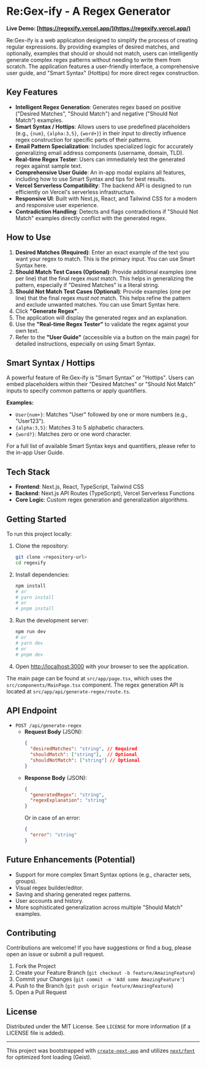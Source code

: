 # Re:Gex-ify - A Regex Generator

**Live Demo: [https://regexify.vercel.app/](https://regexify.vercel.app/)**

Re:Gex-ify is a web application designed to simplify the process of creating regular expressions. By providing examples of desired matches, and optionally, examples that should or should not match, users can intelligently generate complex regex patterns without needing to write them from scratch. The application features a user-friendly interface, a comprehensive user guide, and "Smart Syntax" (Hottips) for more direct regex construction.

## Key Features

*   **Intelligent Regex Generation**: Generates regex based on positive ("Desired Matches", "Should Match") and negative ("Should Not Match") examples.
*   **Smart Syntax / Hottips**: Allows users to use predefined placeholders (e.g., `{num}`, `{alpha:3,5}`, `{word+}`) in their input to directly influence regex construction for specific parts of their patterns.
*   **Email Pattern Specialization**: Includes specialized logic for accurately generalizing email address components (username, domain, TLD).
*   **Real-time Regex Tester**: Users can immediately test the generated regex against sample text.
*   **Comprehensive User Guide**: An in-app modal explains all features, including how to use Smart Syntax and tips for best results.
*   **Vercel Serverless Compatibility**: The backend API is designed to run efficiently on Vercel's serverless infrastructure.
*   **Responsive UI**: Built with Next.js, React, and Tailwind CSS for a modern and responsive user experience.
*   **Contradiction Handling**: Detects and flags contradictions if "Should Not Match" examples directly conflict with the generated regex.

## How to Use

1.  **Desired Matches (Required)**: Enter an exact example of the text you want your regex to match. This is the primary input. You can use Smart Syntax here.
2.  **Should Match Test Cases (Optional)**: Provide additional examples (one per line) that the final regex *must* match. This helps in generalizing the pattern, especially if "Desired Matches" is a literal string.
3.  **Should Not Match Test Cases (Optional)**: Provide examples (one per line) that the final regex *must not* match. This helps refine the pattern and exclude unwanted matches. You can use Smart Syntax here.
4.  Click **"Generate Regex"**.
5.  The application will display the generated regex and an explanation.
6.  Use the **"Real-time Regex Tester"** to validate the regex against your own text.
7.  Refer to the **"User Guide"** (accessible via a button on the main page) for detailed instructions, especially on using Smart Syntax.

## Smart Syntax / Hottips

A powerful feature of Re:Gex-ify is "Smart Syntax" or "Hottips". Users can embed placeholders within their "Desired Matches" or "Should Not Match" inputs to specify common patterns or apply quantifiers.

**Examples:**

*   `User{num+}`: Matches "User" followed by one or more numbers (e.g., "User123").
*   `{alpha:3,5}`: Matches 3 to 5 alphabetic characters.
*   `{word?}`: Matches zero or one word character.

For a full list of available Smart Syntax keys and quantifiers, please refer to the in-app User Guide.

## Tech Stack

*   **Frontend**: Next.js, React, TypeScript, Tailwind CSS
*   **Backend**: Next.js API Routes (TypeScript), Vercel Serverless Functions
*   **Core Logic**: Custom regex generation and generalization algorithms.

## Getting Started

To run this project locally:

1.  Clone the repository:
    ```bash
    git clone <repository-url>
    cd regexify 
    ```
2.  Install dependencies:
    ```bash
    npm install
    # or
    # yarn install
    # or
    # pnpm install
    ```
3.  Run the development server:
    ```bash
    npm run dev
    # or
    # yarn dev
    # or
    # pnpm dev
    ```
4.  Open [http://localhost:3000](http://localhost:3000) with your browser to see the application.

The main page can be found at `src/app/page.tsx`, which uses the `src/components/MainPage.tsx` component. The regex generation API is located at `src/app/api/generate-regex/route.ts`.

## API Endpoint

*   `POST /api/generate-regex`
    *   **Request Body** (JSON):
        ```json
        {
          "desiredMatches": "string", // Required
          "shouldMatch": ["string"],  // Optional
          "shouldNotMatch": ["string"] // Optional
        }
        ```
    *   **Response Body** (JSON):
        ```json
        {
          "generatedRegex": "string",
          "regexExplanation": "string"
        }
        ```
        Or in case of an error:
        ```json
        {
          "error": "string" 
        }
        ```

## Future Enhancements (Potential)

*   Support for more complex Smart Syntax options (e.g., character sets, groups).
*   Visual regex builder/editor.
*   Saving and sharing generated regex patterns.
*   User accounts and history.
*   More sophisticated generalization across multiple "Should Match" examples.

## Contributing

Contributions are welcome! If you have suggestions or find a bug, please open an issue or submit a pull request.

1.  Fork the Project
2.  Create your Feature Branch (`git checkout -b feature/AmazingFeature`)
3.  Commit your Changes (`git commit -m 'Add some AmazingFeature'`)
4.  Push to the Branch (`git push origin feature/AmazingFeature`)
5.  Open a Pull Request

## License

Distributed under the MIT License. See `LICENSE` for more information (if a LICENSE file is added).

---

This project was bootstrapped with [`create-next-app`](https://nextjs.org/docs/app/api-reference/cli/create-next-app) and utilizes [`next/font`](https://nextjs.org/docs/app/building-your-application/optimizing/fonts) for optimized font loading (Geist).
